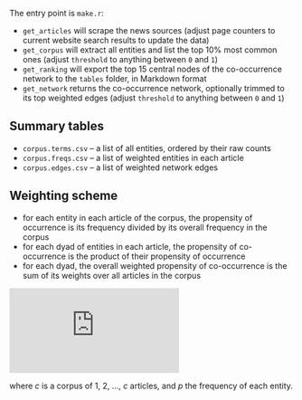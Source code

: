 The entry point is `make.r`:

* `get_articles` will scrape the news sources (adjust page counters to current website search results to update the data)
* `get_corpus` will extract all entities and list the top 10% most common ones (adjust `threshold` to anything between `0` and `1`)
* `get_ranking` will export the top 15 central nodes of the co-occurrence network to the `tables` folder, in Markdown format
* `get_network` returns the co-occurrence network, optionally trimmed to its top weighted edges (adjust `threshold` to anything between `0` and `1`)

## Summary tables

* `corpus.terms.csv` – a list of all entities, ordered by their raw counts
* `corpus.freqs.csv` – a list of weighted entities in each article
* `corpus.edges.csv` – a list of weighted network edges

## Weighting scheme

* for each entity in each article of the corpus, the propensity of occurrence is its frequency divided by its overall frequency in the corpus
* for each dyad of entities in each article, the propensity of co-occurrence is the product of their propensity of occurrence
* for each dyad, the overall weighted propensity of co-occurrence is the sum of its weights over all articles in the corpus

![WPC_{ij} = \sum_1^c \frac{ p_i }{ \sum_1^c p_i } \cdot \frac{ p_j }{ \sum_1^c p_j }](http://www.sciweavers.org/tex2img.php?eq=WPC_%7Bij%7D%20%3D%20%5Csum_1%5Ec%20%5Cfrac%7B%20p_i%20%7D%7B%20%5Csum_1%5Ec%20p_i%20%7D%20%5Ccdot%20%5Cfrac%7B%20p_j%20%7D%7B%20%5Csum_1%5Ec%20p_j%20%7D&bc=White&fc=Black&im=png&fs=12&ff=arev&edit=0)

where _c_ is a corpus of 1, 2, ..., _c_ articles, and _p_ the frequency of each entity.